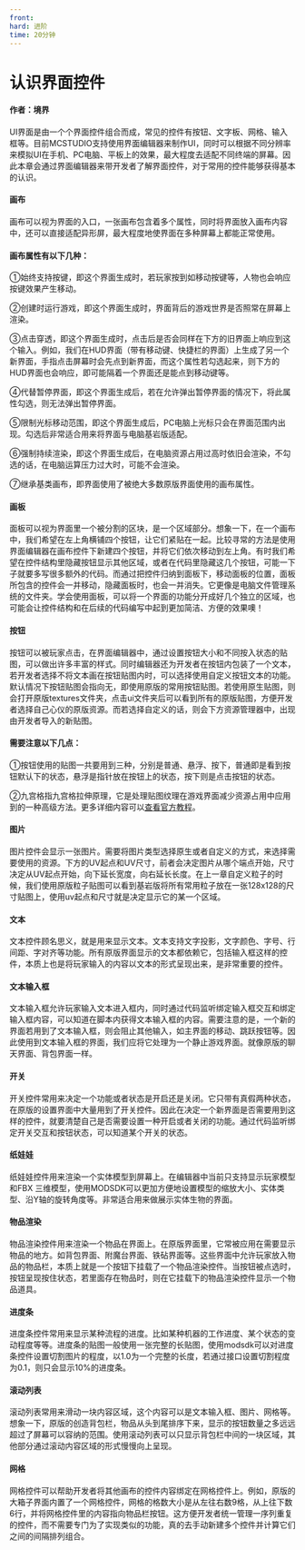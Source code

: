 ```yaml
---
front:
hard: 进阶
time: 20分钟
---
```


# 认识界面控件



#### 作者：境界



UI界面是由一个个界面控件组合而成，常见的控件有按钮、文字板、网格、输入框等。目前MCSTUDIO支持使用界面编辑器来制作UI，同时可以根据不同分辨率来模拟UI在手机、PC电脑、平板上的效果，最大程度去适配不同终端的屏幕。因此本章会通过界面编辑器来带开发者了解界面控件，对于常用的控件能够获得基本的认识。



#### 画布

画布可以视为界面的入口，一张画布包含着多个属性，同时将界面放入画布内容中，还可以直接适配异形屏，最大程度地使界面在多种屏幕上都能正常使用。

#### 画布属性有以下几种：

①始终支持按键，即这个界面生成时，若玩家按到如移动按键等，人物也会响应按键效果产生移动。

②创建时运行游戏，即这个界面生成时，界面背后的游戏世界是否照常在屏幕上渲染。

③点击穿透，即这个界面生成时，点击后是否会同样在下方的旧界面上响应到这个输入。例如，我们在HUD界面（带有移动键、快捷栏的界面）上生成了另一个新界面，手指点击屏幕时会先点到新界面，而这个属性若勾选起来，则下方的HUD界面也会响应，即可能隔着一个界面还是能点到移动键等。

④代替暂停界面，即这个界面生成后，若在允许弹出暂停界面的情况下，将此属性勾选，则无法弹出暂停界面。

⑤限制光标移动范围，即这个界面生成后，PC电脑上光标只会在界面范围内出现。勾选后非常适合用来将界面与电脑基岩版适配。

⑥强制持续渲染，即这个界面生成后，在电脑资源占用过高时依旧会渲染，不勾选的话，在电脑运算压力过大时，可能不会渲染。

⑦继承基类画布，即界面使用了被绝大多数原版界面使用的画布属性。



#### 画板

面板可以视为界面里一个被分割的区块，是一个区域部分。想象一下，在一个画布中，我们希望在左上角横铺四个按钮，让它们紧贴在一起。比较寻常的方法是使用界面编辑器在画布控件下新建四个按钮，并将它们依次移动到左上角。有时我们希望在控件结构里隐藏按钮显示其他区域，或者在代码里隐藏这几个按钮，可能一下子就要多写很多额外的代码。而通过把控件归纳到面板下，移动面板的位置，面板所包含的控件会一并移动，隐藏面板时，也会一并消失。它更像是电脑文件管理系统的文件夹。学会使用面板，可以将一个界面的功能分开成好几个独立的区域，也可能会让控件结构和在后续的代码编写中起到更加简洁、方便的效果噢！



#### 按钮

按钮可以被玩家点击，在界面编辑器中，通过设置按钮大小和不同按入状态的贴图，可以做出许多丰富的样式。同时编辑器还为开发者在按钮内包装了一个文本，若开发者选择不将文本画在按钮贴图内时，可以选择使用自定义按钮文本的功能。默认情况下按钮贴图会指向无，即使用原版的常用按钮贴图。若使用原生贴图，则会打开原版textures文件夹，点击ui文件夹后可以看到所有的原版贴图，方便开发者选择自己心仪的原版资源。而若选择自定义的话，则会下方资源管理器中，出现由开发者导入的新贴图。

#### 需要注意以下几点：

①按钮使用的贴图一共要用到三种，分别是普通、悬浮、按下，普通即是看到按钮默认下的状态，悬浮是指针放在按钮上的状态，按下则是点击按钮的状态。

②九宫格指九宫格拉伸原理，它是处理贴图纹理在游戏界面减少资源占用中应用到的一种高级方法。更多详细内容可以[查看官方教程](http://mc.163.com/mcstudio/mc-dev/MCDocs/2-ModSDK%E6%A8%A1%E7%BB%84%E5%BC%80%E5%8F%91/04-Mod%E5%BC%80%E5%8F%91%E8%A7%84%E8%8C%83/2-%E8%B4%B4%E5%9B%BE%E8%A7%84%E8%8C%83%E5%8F%8A%E4%B9%9D%E5%AE%AB%E6%A0%BC%E4%BD%BF%E7%94%A8.html)。



#### 图片

图片控件会显示一张图片。需要将图片类型选择原生或者自定义的方式，来选择需要使用的资源。下方的UV起点和UV尺寸，前者会决定图片从哪个端点开始，尺寸决定从UV起点开始，向下延长宽度，向右延长长度。在上一章自定义粒子的时候，我们使用原版粒子贴图可以看到基岩版将所有常用粒子放在一张128x128的尺寸贴图上，使用uv起点和尺寸就是决定显示它的某一个区域。



#### 文本

文本控件顾名思义，就是用来显示文本。文本支持文字投影，文字颜色、字号、行间距、字对齐等功能。所有原版界面显示的文本都依赖它，包括输入框这样的控件，本质上也是将玩家输入的内容以文本的形式呈现出来，是非常重要的控件。



#### 文本输入框

文本输入框允许玩家输入文本进入框内，同时通过代码监听绑定输入框交互和绑定输入框内容，可以知道在脚本内获得文本输入框的内容。需要注意的是，一个新的界面若用到了文本输入框，则会阻止其他输入，如主界面的移动、跳跃按钮等。因此使用到文本输入框的界面，我们应将它处理为一个静止游戏界面。就像原版的聊天界面、背包界面一样。



#### 开关

开关控件常用来决定一个功能或者状态是开启还是关闭。它只带有真假两种状态，在原版的设置界面中大量用到了开关控件。因此在决定一个新界面是否需要用到这样的控件，就要清楚自己是否需要设置一种开启或者关闭的功能。通过代码监听绑定开关交互和按钮状态，可以知道某个开关的状态。



#### 纸娃娃

纸娃娃控件用来渲染一个实体模型到屏幕上。在编辑器中当前只支持显示玩家模型和FBX 三维模型，使用MODSDK可以更加方便地设置模型的缩放大小、实体类型、沿Y轴的旋转角度等。非常适合用来做展示实体生物的界面。



#### 物品渲染

物品渲染控件用来渲染一个物品在界面上。在原版界面里，它常被应用在需要显示物品的地方。如背包界面、附魔台界面、铁砧界面等。这些界面中允许玩家放入物品的物品栏，本质上就是一个按钮下挂载了一个物品渲染控件。当按钮被点选时，按钮呈现按住状态，若里面存在物品时，则在它挂载下的物品渲染控件显示一个物品道具。



#### 进度条

进度条控件常用来显示某种流程的进度。比如某种机器的工作进度、某个状态的变动程度等等。进度条的贴图一般使用一张完整的长贴图，使用modsdk可以对进度条控件设置切割图片的程度，以1.0为一个完整的长度，若通过接口设置切割程度为0.1，则只会显示10%的进度条。



#### 滚动列表

滚动列表常用来滑动一块内容区域，这个内容可以是文本输入框、图片、网格等。想象一下，原版的创造背包栏，物品从头到尾排序下来，显示的按钮数量之多远远超过了屏幕可以容纳的范围。使用滚动列表可以只显示背包栏中间的一块区域，其他部分通过滚动内容区域的形式慢慢向上呈现。



#### 网格

网格控件可以帮助开发者将其他画布的控件内容绑定在网格控件上。例如，原版的大箱子界面内置了一个网格控件，网格的格数大小是从左往右数9格，从上往下数6行，并将网格控件里的内容指向物品栏按钮。这方便开发者统一管理一序列重复的控件，而不需要专门为了实现类似的功能，真的去手动新建多个控件并计算它们之间的间隔排列组合。